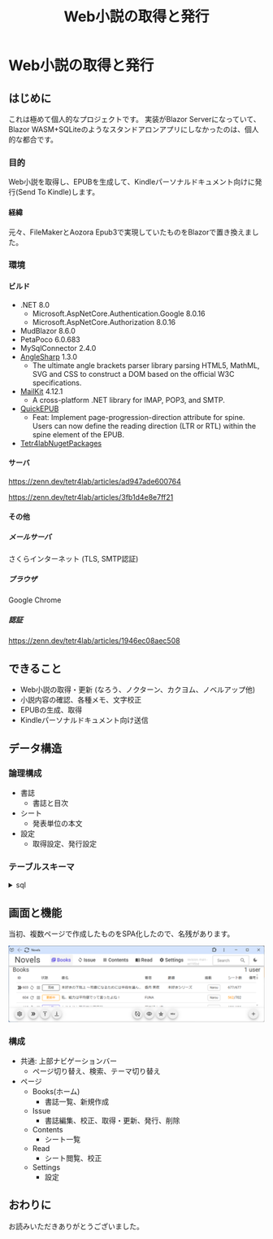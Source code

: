 ﻿---
title: Web小説の取得と発行
tags: epub webscraping smtp-mail blazor
---

# Web小説の取得と発行
## はじめに
これは極めて個人的なプロジェクトです。
実装がBlazor Serverになっていて、Blazor WASM+SQLiteのようなスタンドアロンアプリにしなかったのは、個人的な都合です。

### 目的
Web小説を取得し、EPUBを生成して、Kindleパーソナルドキュメント向けに発行(Send To Kindle)します。

#### 経緯
元々、FileMakerとAozora Epub3で実現していたものをBlazorで置き換えました。

### 環境
#### ビルド
- .NET 8.0
  - Microsoft.AspNetCore.Authentication.Google 8.0.16
  - Microsoft.AspNetCore.Authorization 8.0.16
- MudBlazor 8.6.0
- PetaPoco 6.0.683
- MySqlConnector 2.4.0
- [AngleSharp](https://github.com/AngleSharp/AngleSharp) 1.3.0
  - The ultimate angle brackets parser library parsing HTML5, MathML, SVG and CSS to construct a DOM based on the official W3C specifications.
- [MailKit](https://github.com/jstedfast/MailKit) 4.12.1
  - A cross-platform .NET library for IMAP, POP3, and SMTP.
- [QuickEPUB](https://github.com/tetr4lab/QuickEPUB/tree/feature/spine-page-progression)
  - Feat: Implement page-progression-direction attribute for spine. Users can now define the reading direction (LTR or RTL) within the spine element of the EPUB.
- [Tetr4labNugetPackages](https://github.com/tetr4lab/Tetr4labNugetPackages)

#### サーバ

https://zenn.dev/tetr4lab/articles/ad947ade600764

https://zenn.dev/tetr4lab/articles/3fb1d4e8e7ff21

#### その他
##### メールサーバ
さくらインターネット (TLS, SMTP認証)

##### ブラウザ
Google Chrome

##### 認証

https://zenn.dev/tetr4lab/articles/1946ec08aec508

## できること
- Web小説の取得・更新 (なろう、ノクターン、カクヨム、ノベルアップ他)
- 小説内容の確認、各種メモ、文字校正
- EPUBの生成、取得
- Kindleパーソナルドキュメント向け送信

## データ構造
### 論理構成
- 書誌
  - 書誌と目次
- シート
  - 発表単位の本文
- 設定
  - 取得設定、発行設定

### テーブルスキーマ

<details><summary>sql</summary>

```sql:MariaDB
/*!40101 SET @OLD_CHARACTER_SET_CLIENT=@@CHARACTER_SET_CLIENT */;
/*!40101 SET @OLD_CHARACTER_SET_RESULTS=@@CHARACTER_SET_RESULTS */;
/*!40101 SET @OLD_COLLATION_CONNECTION=@@COLLATION_CONNECTION */;
/*!40101 SET NAMES utf8mb4 */;
/*!40103 SET @OLD_TIME_ZONE=@@TIME_ZONE */;
/*!40103 SET TIME_ZONE='+00:00' */;
/*!40014 SET @OLD_UNIQUE_CHECKS=@@UNIQUE_CHECKS, UNIQUE_CHECKS=0 */;
/*!40014 SET @OLD_FOREIGN_KEY_CHECKS=@@FOREIGN_KEY_CHECKS, FOREIGN_KEY_CHECKS=0 */;
/*!40101 SET @OLD_SQL_MODE=@@SQL_MODE, SQL_MODE='NO_AUTO_VALUE_ON_ZERO' */;
/*!40111 SET @OLD_SQL_NOTES=@@SQL_NOTES, SQL_NOTES=0 */;

--
-- Table structure for table `books`
--

DROP TABLE IF EXISTS `books`;
/*!40101 SET @saved_cs_client     = @@character_set_client */;
/*!40101 SET character_set_client = utf8 */;
CREATE TABLE `books` (
  `id` bigint(20) NOT NULL AUTO_INCREMENT,
  `version` int(11) NOT NULL DEFAULT 0,
  `created` datetime NOT NULL DEFAULT current_timestamp(),
  `creator` varchar(50) NOT NULL DEFAULT '',
  `modified` datetime NOT NULL DEFAULT current_timestamp() ON UPDATE current_timestamp(),
  `modifier` varchar(50) NOT NULL DEFAULT '',
  `url1` varchar(255) NOT NULL DEFAULT '',
  `url2` varchar(255) NOT NULL DEFAULT '',
  `html` longtext DEFAULT NULL,
  `site` int(11) NOT NULL DEFAULT 0,
  `title` varchar(255) DEFAULT NULL,
  `author` varchar(255) DEFAULT NULL,
  `number_of_published` int(20) DEFAULT NULL,
  `published_at` datetime DEFAULT NULL,
  `read` bit(1) NOT NULL DEFAULT b'0',
  `memorandum` varchar(255) DEFAULT NULL,
  `status` varchar(50) NOT NULL DEFAULT '',
  `html_backup` longtext DEFAULT NULL,
  `errata` longtext DEFAULT NULL,
  `wish` bit(1) NOT NULL DEFAULT b'0',
  `bookmark` bigint(20) DEFAULT NULL,
  `remarks` varchar(255) DEFAULT NULL,
  PRIMARY KEY (`id`) USING BTREE
) ENGINE=InnoDB DEFAULT CHARSET=utf8mb4 COLLATE=utf8mb4_bin;
/*!40101 SET character_set_client = @saved_cs_client */;
/*!50003 SET @saved_cs_client      = @@character_set_client */ ;
/*!50003 SET @saved_cs_results     = @@character_set_results */ ;
/*!50003 SET @saved_col_connection = @@collation_connection */ ;
/*!50003 SET character_set_client  = utf8mb4 */ ;
/*!50003 SET character_set_results = utf8mb4 */ ;
/*!50003 SET collation_connection  = utf8mb4_general_ci */ ;
/*!50003 SET @saved_sql_mode       = @@sql_mode */ ;
/*!50003 SET sql_mode              = 'STRICT_TRANS_TABLES,ERROR_FOR_DIVISION_BY_ZERO,NO_AUTO_CREATE_USER,NO_ENGINE_SUBSTITUTION' */ ;
DELIMITER ;;
/*!50003 CREATE*/ /*!50003 TRIGGER `version_check_before_update_on_books` BEFORE UPDATE ON `books` FOR EACH ROW begin
    if new.version <= old.version then
        signal SQLSTATE '45000'
        set MESSAGE_TEXT = 'Version mismatch detected.';
    end if;
END */;;
DELIMITER ;
/*!50003 SET sql_mode              = @saved_sql_mode */ ;
/*!50003 SET character_set_client  = @saved_cs_client */ ;
/*!50003 SET character_set_results = @saved_cs_results */ ;
/*!50003 SET collation_connection  = @saved_col_connection */ ;

--
-- Table structure for table `settings`
--

DROP TABLE IF EXISTS `settings`;
/*!40101 SET @saved_cs_client     = @@character_set_client */;
/*!40101 SET character_set_client = utf8 */;
CREATE TABLE `settings` (
  `id` bigint(20) NOT NULL AUTO_INCREMENT,
  `version` int(11) NOT NULL DEFAULT 0,
  `created` datetime NOT NULL DEFAULT current_timestamp(),
  `creator` varchar(50) NOT NULL DEFAULT '',
  `modified` datetime NOT NULL DEFAULT current_timestamp() ON UPDATE current_timestamp(),
  `modifier` varchar(50) NOT NULL DEFAULT '',
  `personal_document_limit_size` int(11) NOT NULL DEFAULT 0,
  `smtp_mailaddress` varchar(255) NOT NULL DEFAULT '',
  `smtp_server` varchar(255) NOT NULL DEFAULT '',
  `smtp_port` int(11) NOT NULL DEFAULT 25,
  `smtp_username` varchar(255) NOT NULL DEFAULT '',
  `smtp_password` varchar(255) NOT NULL DEFAULT '',
  `smtp_mailto` varchar(255) NOT NULL DEFAULT '',
  `smtp_cc` varchar(255) NOT NULL DEFAULT '',
  `smtp_bcc` varchar(255) NOT NULL DEFAULT '',
  `smtp_subject` varchar(255) NOT NULL DEFAULT '',
  `smtp_body` varchar(255) NOT NULL DEFAULT '',
  `user_agent` VARCHAR(255) NOT NULL DEFAULT 'Mozilla/5.0 (Windows NT 6.3; Trident/7.0; rv:11.0) like Gecko',
  `access_interval_time` INT(11) NOT NULL DEFAULT 1000,
  `default_cookies` LONGTEXT NOT NULL DEFAULT '{ "over18": "yes" }',
  `include_image` bit(1) NOT NULL DEFAULT b'0',
  `remarks` varchar(255) DEFAULT NULL,
  PRIMARY KEY (`id`)
) ENGINE=InnoDB DEFAULT CHARSET=utf8mb4 COLLATE=utf8mb4_bin;
/*!40101 SET character_set_client = @saved_cs_client */;
/*!50003 SET @saved_cs_client      = @@character_set_client */ ;
/*!50003 SET @saved_cs_results     = @@character_set_results */ ;
/*!50003 SET @saved_col_connection = @@collation_connection */ ;
/*!50003 SET character_set_client  = utf8mb4 */ ;
/*!50003 SET character_set_results = utf8mb4 */ ;
/*!50003 SET collation_connection  = utf8mb4_general_ci */ ;
/*!50003 SET @saved_sql_mode       = @@sql_mode */ ;
/*!50003 SET sql_mode              = 'STRICT_TRANS_TABLES,ERROR_FOR_DIVISION_BY_ZERO,NO_AUTO_CREATE_USER,NO_ENGINE_SUBSTITUTION' */ ;
DELIMITER ;;
/*!50003 CREATE*/ /*!50003 TRIGGER `version_check_before_update_on_settings` BEFORE UPDATE ON `settings` FOR EACH ROW begin
    if new.version <= old.version then
        signal SQLSTATE '45000'
        set MESSAGE_TEXT = 'Version mismatch detected.';
    end if;
END */;;
DELIMITER ;
/*!50003 SET sql_mode              = @saved_sql_mode */ ;
/*!50003 SET character_set_client  = @saved_cs_client */ ;
/*!50003 SET character_set_results = @saved_cs_results */ ;
/*!50003 SET collation_connection  = @saved_col_connection */ ;

--
-- Table structure for table `sheets`
--

DROP TABLE IF EXISTS `sheets`;
/*!40101 SET @saved_cs_client     = @@character_set_client */;
/*!40101 SET character_set_client = utf8 */;
CREATE TABLE `sheets` (
  `id` bigint(20) NOT NULL AUTO_INCREMENT,
  `version` int(11) NOT NULL DEFAULT 0,
  `created` datetime NOT NULL DEFAULT current_timestamp(),
  `creator` varchar(50) NOT NULL DEFAULT '',
  `modified` datetime NOT NULL DEFAULT current_timestamp() ON UPDATE current_timestamp(),
  `modifier` varchar(50) NOT NULL DEFAULT '',
  `book_id` bigint(20) NOT NULL,
  `url` varchar(255) NOT NULL DEFAULT '',
  `html` longtext DEFAULT NULL,
  `sheet_update` datetime DEFAULT NULL,
  `novel_no` INT(20) NOT NULL DEFAULT 0,
  `errata` longtext DEFAULT NULL,
  `remarks` varchar(255) DEFAULT NULL,
  PRIMARY KEY (`id`) USING BTREE,
  CONSTRAINT `fk_bookid_books_id` FOREIGN KEY (`book_id`) REFERENCES `books` (`id`) ON UPDATE RESTRICT ON DELETE CASCADE
) ENGINE=InnoDB DEFAULT CHARSET=utf8mb4 COLLATE=utf8mb4_bin;
/*!40101 SET character_set_client = @saved_cs_client */;
/*!50003 SET @saved_cs_client      = @@character_set_client */ ;
/*!50003 SET @saved_cs_results     = @@character_set_results */ ;
/*!50003 SET @saved_col_connection = @@collation_connection */ ;
/*!50003 SET character_set_client  = utf8mb4 */ ;
/*!50003 SET character_set_results = utf8mb4 */ ;
/*!50003 SET collation_connection  = utf8mb4_general_ci */ ;
/*!50003 SET @saved_sql_mode       = @@sql_mode */ ;
/*!50003 SET sql_mode              = 'STRICT_TRANS_TABLES,ERROR_FOR_DIVISION_BY_ZERO,NO_AUTO_CREATE_USER,NO_ENGINE_SUBSTITUTION' */ ;
DELIMITER ;;
/*!50003 CREATE*/ /*!50003 TRIGGER `version_check_before_update_on_sheets` BEFORE UPDATE ON `sheets` FOR EACH ROW begin
    if new.version <= old.version then
        signal SQLSTATE '45000'
        set MESSAGE_TEXT = 'Version mismatch detected.';
    end if;
END */;;
DELIMITER ;
/*!50003 SET sql_mode              = @saved_sql_mode */ ;
/*!50003 SET character_set_client  = @saved_cs_client */ ;
/*!50003 SET character_set_results = @saved_cs_results */ ;
/*!50003 SET collation_connection  = @saved_col_connection */ ;
/*!40103 SET TIME_ZONE=@OLD_TIME_ZONE */;

/*!40101 SET SQL_MODE=@OLD_SQL_MODE */;
/*!40014 SET FOREIGN_KEY_CHECKS=@OLD_FOREIGN_KEY_CHECKS */;
/*!40014 SET UNIQUE_CHECKS=@OLD_UNIQUE_CHECKS */;
/*!40101 SET CHARACTER_SET_CLIENT=@OLD_CHARACTER_SET_CLIENT */;
/*!40101 SET CHARACTER_SET_RESULTS=@OLD_CHARACTER_SET_RESULTS */;
/*!40101 SET COLLATION_CONNECTION=@OLD_COLLATION_CONNECTION */;
/*!40111 SET SQL_NOTES=@OLD_SQL_NOTES */;
```

</details>

## 画面と機能
当初、複数ページで作成したものをSPA化したので、名残があります。

![](ScreenShot.png)

### 構成
- 共通: 上部ナビゲーションバー
  - ページ切り替え、検索、テーマ切り替え
- ページ
  - Books(ホーム)
    - 書誌一覧、新規作成
  - Issue
    - 書誌編集、校正、取得・更新、発行、削除
  - Contents
    - シート一覧
  - Read
    - シート閲覧、校正
  - Settings
    - 設定

## おわりに
お読みいただきありがとうございました。
